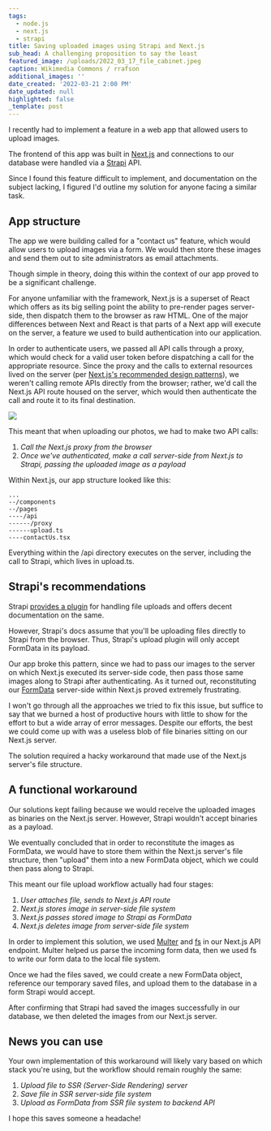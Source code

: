 ```yaml
---
tags:
  - node.js
  - next.js
  - strapi
title: Saving uploaded images using Strapi and Next.js
sub_head: A challenging proposition to say the least
featured_image: /uploads/2022_03_17_file_cabinet.jpeg
caption: Wikimedia Commons / rrafson
additional_images: ''
date_created: '2022-03-21 2:00 PM'
date_updated: null
highlighted: false
_template: post
---
```


I recently had to implement a feature in a web app that allowed users to upload images.  

The frontend of this app was built in [Next.js](https://nextjs.org/) and connections to our database were handled via a [Strapi](https://strapi.io/) API.

Since I found this feature difficult to implement, and documentation on the subject lacking, I figured I'd outline my solution for anyone facing a similar task.

## App structure

The app we were building called for a "contact us" feature, which would allow users to upload images via a form. We would then store these images and send them out to site administrators as email attachments.

Though simple in theory, doing this within the context of our app proved to be a significant challenge.

For anyone unfamiliar with the framework, Next.js is a superset of React which offers as its big selling point the ability to pre-render pages server-side, then dispatch them to the browser as raw HTML. One of the major differences between Next and React is that parts of a Next app will execute on the server, a feature we used to build authentication into our application.

In order to authenticate users, we passed all API calls through a proxy, which would check for a valid user token before dispatching a call for the appropriate resource. Since the proxy and the calls to external resources lived on the server (per [Next.js's recommended design patterns](https://nextjs.org/docs/api-routes/introduction)), we weren't calling remote APIs directly from the browser; rather, we'd call the Next.js API route housed on the server, which would then authenticate the call and route it to its final destination.

![](/uploads/2022_03_18_application-structure.png)

This meant that when uploading our photos, we had to make two API calls:

1. _Call the Next.js proxy from the browser_
2. _Once we've authenticated, make a call server-side from Next.js to Strapi, passing the uploaded image as a payload_

Within Next.js, our app structure looked like this:

    ...
    --/components
    --/pages
    ----/api
    ------/proxy
    ------upload.ts
    ----contactUs.tsx

Everything within the /api directory executes on the server, including the call to Strapi, which lives in upload.ts.

## Strapi's recommendations

Strapi [provides a plugin](https://docs.strapi.io/developer-docs/latest/plugins/upload.html#configuration) for handling file uploads and offers decent documentation on the same.

However, Strapi's docs assume that you'll be uploading files directly to Strapi from the browser. Thus, Strapi's upload plugin will only accept FormData in its payload.

Our app broke this pattern, since we had to pass our images to the server on which Next.js executed its server-side code, then pass those same images along to Strapi after authenticating. As it turned out, reconstituting our [FormData](https://developer.mozilla.org/en-US/docs/Web/API/FormData) server-side within Next.js proved extremely frustrating.

I won't go through all the approaches we tried to fix this issue, but suffice to say that we burned a host of productive hours with little to show for the effort to but a wide array of error messages. Despite our efforts, the best we could come up with was a useless blob of file binaries sitting on our Next.js server.

The solution required a hacky workaround that made use of the Next.js server's file structure.

## A functional workaround

Our solutions kept failing because we would receive the uploaded images as binaries on the Next.js server. However, Strapi wouldn't accept binaries as a payload.

We eventually concluded that in order to reconstitute the images as FormData, we would have to store them within the Next.js server's file structure, then "upload" them into a new FormData object, which we could then pass along to Strapi.

This meant our file upload workflow actually had four stages:

1. _User attaches file, sends to Next.js API route_
2. _Next.js stores image in server-side file system_ 
3. _Next.js passes stored image to Strapi as FormData_ 
4. _Next.js deletes image from server-side file system_

In order to implement this solution, we used [Multer](https://www.npmjs.com/package/multer) and [fs](https://nodejs.org/api/fs.html) in our Next.js API endpoint. Multer helped us parse the incoming form data, then we used fs to write our form data to the local file system.

Once we had the files saved, we could create a new FormData object, reference our temporary saved files, and upload them to the database in a form Strapi would accept.

After confirming that Strapi had saved the images successfully in our database, we then deleted the images from our Next.js server.

## News you can use

Your own implementation of this workaround will likely vary based on which stack you're using, but the workflow should remain roughly the same:

1. _Upload file to SSR (Server-Side Rendering) server_
2. _Save file in SSR server-side file system_
3. _Upload as FormData from SSR file system to backend API_

I hope this saves someone a headache!

